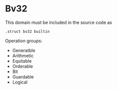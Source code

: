# Bv32

This domain must be included in the source code as
```
.struct bv32 builtin
```

Operation groups:
* Generatble
* Arithmetic
* Equitable
* Orderable
* Bit
* Guardable
* Logical
